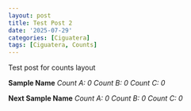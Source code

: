 ```yaml
---
layout: post 
title: Test Post 2
date: '2025-07-29'
categories: [Ciguatera]
tags: [Ciguatera, Counts]
---
```


Test post for counts layout

**Sample Name**
*Count A: 0
Count B: 0
Count C: 0*

**Next Sample Name**
*Count A: 0
Count B: 0
Count C: 0*